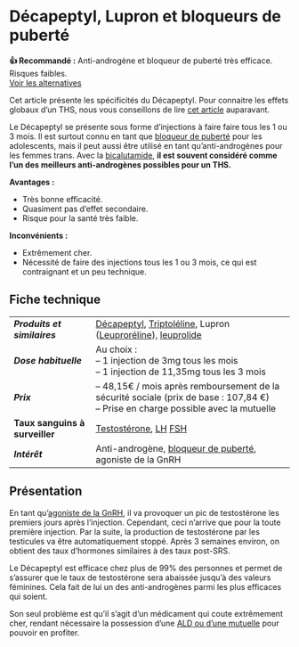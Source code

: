 # Décapeptyl, Lupron et bloqueurs de puberté

**👍 Recommandé :** Anti-androgène et bloqueur de puberté très efficace. Risques faibles.  
[Voir les alternatives](https://wikitrans.co/ths-fem/anti-androgenes/)

Cet article présente les spécificités du Décapeptyl. Pour connaitre les effets globaux d’un THS, nous vous conseillons de lire [cet article](https://wikitrans.co/ths-fem/effets/) auparavant.

Le Décapeptyl se présente sous forme d’injections à faire faire tous les 1 ou 3 mois. Il est surtout connu en tant que [bloqueur de puberté](https://wikitrans.co/ths-fem/anti-androgenes#GnRHa) pour les adolescents, mais il peut aussi être utilisé en tant qu’anti-androgènes pour les femmes trans. Avec la [bicalutamide](https://wikitrans.co/ths-fem/anti-androgenes/bicalutamide/), **il est souvent considéré comme l’un des meilleurs anti-androgènes possibles pour un THS.**

**Avantages :**

- Très bonne efficacité.
- Quasiment pas d’effet secondaire.
- Risque pour la santé très faible.

**Inconvénients :**

- Extrêmement cher.
- Nécessité de faire des injections tous les 1 ou 3 mois, ce qui est contraignant et un peu technique.

## Fiche technique

|   |   |
|---|---|
|**_Produits et similaires_**|[Décapeptyl](https://www.vidal.fr/recherche/index/q:D%C3%A9capeptyl/), [Triptoléline](https://www.vidal.fr/substances/3594/triptoreline/), Lupron ([Leuproréline](https://www.vidal.fr/substances/2080/leuproreline/)), [leuprolide](https://www.vidal.fr/substances/2080/leuproreline/)|
|**_Dose habituelle_**|Au choix :  <br>– 1 injection de 3mg tous les mois  <br>– 1 injection de 11,35mg tous les 3 mois|
|_**Prix**_|– 48,15€ / mois après remboursement de la sécurité sociale (prix de base : 107,84 €)  <br>– Prise en charge possible avec la mutuelle|
|**Taux sanguins à surveiller**|[Testostérone](https://fr.wikipedia.org/wiki/Testost%C3%A9rone), [LH](https://fr.wikipedia.org/wiki/Hormone_lut%C3%A9inisante) [FSH](https://fr.wikipedia.org/wiki/Hormone_folliculo-stimulante)|
|**_Intérêt_**|Anti-androgène, [bloqueur de puberté](https://wikitrans.co/ths-fem/anti-androgenes#GnRHa), agoniste de la GnRH|

## Présentation

En tant qu’[agoniste de la GnRH](https://wikitrans.co/ths-fem/anti-androgenes/#GnRHa), il va provoquer un pic de testostérone les premiers jours après l’injection. Cependant, ceci n’arrive que pour la toute première injection. Par la suite, la production de testostérone par les testicules va être automatiquement stoppé. Après 3 semaines environ, on obtient des taux d’hormones similaires à des taux post-SRS.

Le Décapeptyl est efficace chez plus de 99% des personnes et permet de s’assurer que le taux de testostérone sera abaissée jusqu’à des valeurs féminines. Cela fait de lui un des anti-androgènes parmi les plus efficaces qui soient.

Son seul problème est qu’il s’agit d’un médicament qui coute extrêmement cher, rendant nécessaire la possession d’une [ALD ou d’une mutuelle](https://wikitrans.co/2019/06/11/lald-combien-coute-une-transition-medicale/) pour pouvoir en profiter.